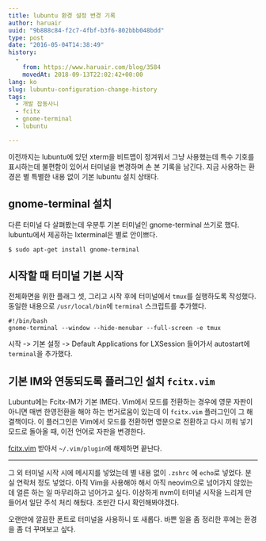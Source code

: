 ```yaml
---
title: lubuntu 환경 설정 변경 기록
author: haruair
uuid: "9b888c84-f2c7-4fbf-b3f6-802bbb048bdd"
type: post
date: "2016-05-04T14:38:49"
history:
  - 
    from: https://www.haruair.com/blog/3584
    movedAt: 2018-09-13T22:02:42+00:00
lang: ko
slug: lubuntu-configuration-change-history
tags:
  - 개발 잡동사니
  - fcitx
  - gnome-terminal
  - lubuntu

---
```

이전까지는 lubuntu에 있던 xterm을 비트맵이 정겨워서 그냥 사용했는데 특수 기호를 표시하는데 불편함이 있어서 터미널을 변경하며 손 본 기록을 남긴다. 지금 사용하는 환경은 별 특별한 내용 없이 기본 lubuntu 설치 상태다.

## gnome-terminal 설치

다른 터미널 다 살펴봤는데 우분투 기본 터미널인 gnome-terminal 쓰기로 했다. lubuntu에서 제공하는 lxterminal은 별로 안이쁘다.

    $ sudo apt-get install gnome-terminal
    

## 시작할 때 터미널 기본 시작

전체화면을 위한 플래그 셋, 그리고 시작 후에 터미널에서 `tmux`를 실행하도록 작성했다. 동일한 내용으로 `/usr/local/bin`에 `terminal` 스크립트를 추가했다.

    #!/bin/bash
    gnome-terminal --window --hide-menubar --full-screen -e tmux
    

시작 -> 기본 설정 -> Default Applications for LXSession 들어가서 autostart에 `terminal`을 추가했다.

## 기본 IM와 연동되도록 플러그인 설치 `fcitx.vim`

Lubuntu에는 Fcitx-IM가 기본 IME다. Vim에서 모드를 전환하는 경우에 영문 자판이 아니면 매번 한영전환을 해야 하는 번거로움이 있는데 이 `fcitx.vim` 플러그인이 그 해결책이다. 이 플러그인은 Vim에서 모드를 전환하면 영문으로 전환하고 다시 끼워 넣기 모드로 돌아올 때, 이전 언어로 자판을 변경한다.

[fcitx.vim][1] 받아서 `~/.vim/plugin`에 해제하면 끝난다.

* * *

그 외 터미널 시작 시에 메시지를 넣었는데 별 내용 없이 `.zshrc` 에 `echo`로 넣었다. 분실 연락처 정도 넣었다. 아직 Vim을 사용해야 해서 아직 neovim으로 넘어가지 않았는데 얼른 하는 일 마무리하고 넘어가고 싶다. 이상하게 nvm이 터미널 시작을 느리게 만들어서 일단 주석 처리 해뒀다. 조만간 다시 확인해봐야겠다.

오랜만에 깔끔한 폰트로 터미널을 사용하니 또 새롭다. 바쁜 일을 좀 정리한 후에는 환경을 좀 더 꾸며보고 싶다.

 [1]: http://www.vim.org/scripts/script.php?script_id=3764